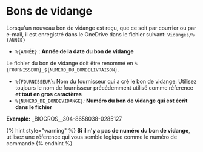 # Bons de vidange

Lorsqu'un nouveau bon de vidange est reçu, que ce soit par courrier ou par e-mail, il est enregistré dans le OneDrive dans le fichier suivant: `Vidanges/%{ANNÉE}`

* `%{ANNÉE}` : **Année de la date du bon de vidange**

Le fichier du bon de vidange doit être renommé en `%{FOURNISSEUR}_${NUMERO_DU_BONDELIVRAISON}`. 

* `%{FOURNISSEUR}`: Nom du fournisseur qui a cré le bon de vidange. Utilisez toujours le nom de fournisseur précédemment utilisé comme réference **et tout en gros caractères**
* `%{NUMERO_DE_BONDEVIDANGE}`_:_ **Numéro du bon de vidange qui est écrit dans le fichier** 

**Exemple:** _BIOGROS\__304-8658038-0285127

{% hint style="warning" %}
**Si il n'y a pas de numéro du bon de vidange**, utilisez une réference qui vous semble logique comme le numéro de commande
{% endhint %}



